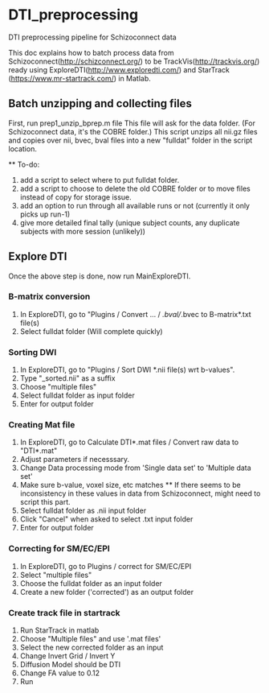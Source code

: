 # DTI_preprocessing
DTI preprocessing pipeline for Schizoconnect data

This doc explains how to batch process data from Schizoconnect(http://schizconnect.org/) to be TrackVis(http://trackvis.org/) ready using ExploreDTI(http://www.exploredti.com/) and StarTrack (https://www.mr-startrack.com/) in Matlab.

## Batch unzipping and collecting files
First, run prep1_unzip_bprep.m file
This file will ask for the data folder. (For Schizoconnect data, it's the COBRE folder.)
This script unzips all nii.gz files and copies over nii, bvec, bval files into a new "fulldat" folder in the script location. 

** To-do: 
1. add a script to select where to put fulldat folder. 
2. add a script to choose to delete the old COBRE folder or to move files instead of copy for storage issue. 
3. add an option to run through all available runs or not (currently it only picks up run-1) 
4. give more detailed final tally (unique subject counts, any duplicate subjects with more session (unlikely))

## Explore DTI
Once the above step is done, now run MainExploreDTI. 

### B-matrix conversion
1. In ExploreDTI, go to "Plugins / Convert ... / *.bval/*.bvec to B-matrix*.txt file(s)
2. Select fulldat folder
(Will complete quickly)

### Sorting DWI
1. In ExploreDTI, go to "Plugins / Sort DWI *.nii file(s) wrt b-values".
2. Type "_sorted.nii" as a suffix
3. Choose "multiple files"
4. Select fulldat folder as input folder 
5. Enter for output folder

### Creating Mat file
1. In ExploreDTI, go to Calculate DTI*.mat files / Convert raw data to "DTI*.mat"
2. Adjust parameters if necesssary. 
3. Change Data processing mode from 'Single data set' to 'Multiple data set'
4. Make sure b-value, voxel size, etc matches
** If there seems to be inconsistency in these values in data from Schizoconnect, might need to script this part. 
5. Select fulldat folder as .nii input folder
6. Click "Cancel" when asked to select .txt input folder
7. Enter for output folder

### Correcting for SM/EC/EPI
1. In ExploreDTI, go to Plugins / correct for SM/EC/EPI 
2. Select "multiple files" 
3. Choose the fulldat folder as an input folder
4. Create a new folder ('corrected') as an output folder 

### Create track file in startrack
1. Run StarTrack in matlab
2. Choose "Multiple files" and use '.mat files' 
3. Select the new corrected folder as an input
4. Change Invert Grid / Invert Y
5. Diffusion Model should be DTI
6. Change FA value to 0.12
7. Run 





